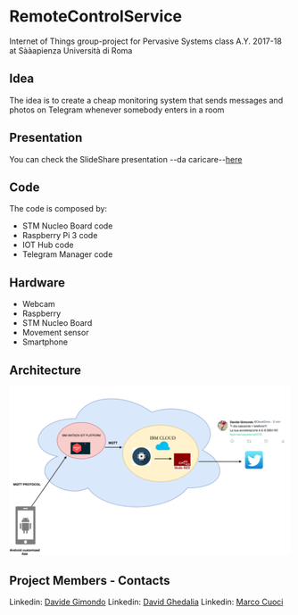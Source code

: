 # RemoteControlService

Internet of Things group-project for Pervasive Systems class A.Y. 2017-18 at Sààapienza Università di Roma

## Idea

The idea is to create a cheap monitoring system that sends messages and photos on Telegram whenever somebody enters in a room

## Presentation
You can check the SlideShare presentation --da caricare--[here](https://www.slideshare.net/DavideGimondo/ibm-watson-iot)

## Code
The code is composed by:

+ STM Nucleo Board code
+ Raspberry Pi 3 code
+ IOT Hub code
+ Telegram Manager code

## Hardware 

+ Webcam
+ Raspberry
+ STM Nucleo Board
+ Movement sensor
+ Smartphone

## Architecture
![Architecture](https://github.com/davegimo/BluemixIOT/blob/master/bluemix.png "architecture")



## Project Members - Contacts
Linkedin: [Davide Gimondo](https://www.linkedin.com/in/davegimo/)
Linkedin: [David Ghedalia](https://www.linkedin.com/in/davegimo/)
Linkedin: [Marco Cuoci](https://www.linkedin.com/in/davegimo/)


